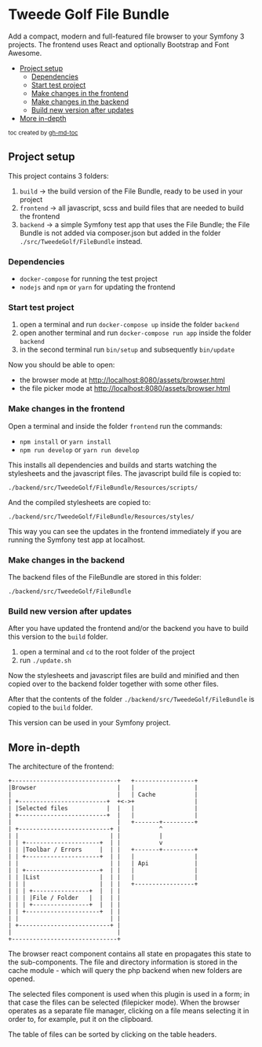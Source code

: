 # Tweede Golf File Bundle

Add a compact, modern and full-featured file browser to your Symfony 3 projects. The frontend uses React and optionally Bootstrap and Font Awesome.

* [Project setup](#project-setup)
    * [Dependencies](#dependencies)
    * [Start test project](#start-test-project)
    * [Make changes in the frontend](#make-changes-in-the-frontend)
    * [Make changes in the backend](#make-changes-in-the-backend)
    * [Build new version after updates](#build-new-version-after-updates)
* [More in-depth](#more-in-depth)

<sub>toc created by [gh-md-toc](https://github.com/ekalinin/github-markdown-toc)</sub>

## Project setup

This project contains 3 folders:

1. `build` &rarr; the build version of the File Bundle, ready to be used in your project
2. `frontend` &rarr; all javascript, scss and build files that are needed to build the frontend
3. `backend` &rarr; a simple Symfony test app that uses the File Bundle; the File Bundle is not added via composer.json but added in the folder `./src/TweedeGolf/FileBundle` instead.

### Dependencies

* `docker-compose` for running the test project
* `nodejs` and `npm` or `yarn` for updating the frontend

### Start test project

1. open a terminal and run `docker-compose up` inside the folder `backend`
2. open another terminal and run `docker-compose run app` inside the folder `backend`
3. in the second terminal run `bin/setup` and subsequently `bin/update`

Now you should be able to open:

* the browser mode at <http://localhost:8080/assets/browser.html>
* the file picker mode at <http://localhost:8080/assets/browser.html>

### Make changes in the frontend

Open a terminal and inside the folder `frontend` run the commands:

* `npm install` or `yarn install`
* `npm run develop` or `yarn run develop`

This installs all dependencies and builds and starts watching the stylesheets and the javascript files. The javascript build file is copied to:

`./backend/src/TweedeGolf/FileBundle/Resources/scripts/`

And the compiled stylesheets are copied to:

`./backend/src/TweedeGolf/FileBundle/Resources/styles/`

This way you can see the updates in the frontend immediately if you are running the Symfony test app at localhost.

### Make changes in the backend

The backend files of the FileBundle are stored in this folder:

`./backend/src/TweedeGolf/FileBundle`

### Build new version after updates

After you have updated the frontend and/or the backend you have to build this version to the `build` folder.

1. open a terminal and `cd` to the root folder of the project
2. run `./update.sh`

Now the stylesheets and javascript files are build and minified and then copied over to the backend folder together with some other files.

After that the contents of the folder `./backend/src/TweedeGolf/FileBundle` is copied to the `build` folder.

This version can be used in your Symfony project.

## More in-depth

The architecture of the frontend:

    +------------------------------+   +-----------------+
    |Browser                       |   |                 |
    |                              |   | Cache           |
    | +-------------------------+  +<->+                 |
    | |Selected files           |  |   |                 |
    | +-------------------------+  |   |                 |
    |                              |   +-------+---------+
    | +--------------------------+ |           ^
    | |                          | |           |
    | | +---------------------+  | |           v
    | | |Toolbar / Errors     |  | |   +-------+---------+
    | | +---------------------+  | |   |                 |
    | |                          | |   | Api             |
    | | +---------------------+  | |   |                 |
    | | |List                 |  | |   |                 |
    | | |                     |  | |   +-----------------+
    | | | +----------------+  |  | |
    | | | |File / Folder   |  |  | |
    | | | +----------------+  |  | |
    | | +---------------------+  | |
    | |                          | |
    | +--------------------------+ |
    |                              |
    +------------------------------+

The browser react component contains all state en propagates this state to the sub-components. The file and directory information is stored in the cache module - which will query the php backend when new folders are opened.

The selected files component is used when this plugin is used in a form; in that case the files can be selected (filepicker mode). When the browser operates as a separate file manager, clicking on a file means selecting it in order to, for example, put it on the clipboard.

The table of files can be sorted by clicking on the table headers.
